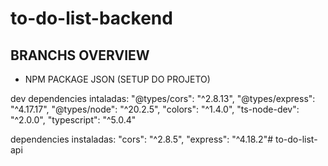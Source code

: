 # to-do-list-backend

## BRANCHS OVERVIEW
- NPM PACKAGE JSON (SETUP DO PROJETO)

dev dependencies intaladas:
    "@types/cors": "^2.8.13",
    "@types/express": "^4.17.17",
    "@types/node": "^20.2.5",
    "colors": "^1.4.0",
    "ts-node-dev": "^2.0.0",
    "typescript": "^5.0.4"

dependencies instaladas:
    "cors": "^2.8.5",
    "express": "^4.18.2"#   t o - d o - l i s t - a p i  
 